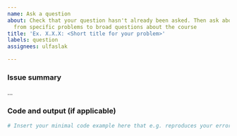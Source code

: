 ```yaml
---
name: Ask a question
about: Check that your question hasn't already been asked. Then ask about anything
  from specific problems to broad questions about the course
title: 'Ex. X.X.X: <Short title for your problem>'
labels: question
assignees: ulfaslak

---
```


### Issue summary
...

### Code and output (if applicable)
```Python
# Insert your minimal code example here that e.g. reproduces your error or otherwise examplifies the problem you are having.
```
